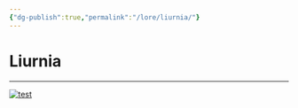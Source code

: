 ```yaml
---
{"dg-publish":true,"permalink":"/lore/liurnia/"}
---
```


# Liurnia
---

[![test](/img/user/lore/attachment/Arkanis-Liurnia.png)](../../../img/user/lore/attachment/Arkanis-Liurnia.png)